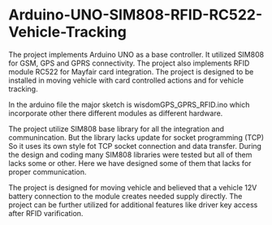# Arduino-UNO-SIM808-RFID-RC522-Vehicle-Tracking

The project implements Arduino UNO as a base controller. It utilized SIM808 for GSM, GPS and GPRS connectivity. The project also implements RFID module RC522 for Mayfair card integration. The project is designed to be installed in moving vehicle with card controlled actions and for vehicle tracking.

In the arduino file the major sketch is wisdomGPS_GPRS_RFID.ino which incorporate other there different modules as different hardware.

The project utilize SIM808 base library for all the integration and communincation. But the library lacks update for socket programming (TCP) So it uses its own style fot TCP socket connection and data transfer.
During the design and coding many SIM808 libraries were tested but all of them lacks some or other. Here we have designed some of them that lacks for proper communication.

The project is designed for moving vehicle and believed that a vehicle 12V battery connection to the module creates needed supply directly. 
The project can be further utilized for additional features like driver key access after RFID varification. 
